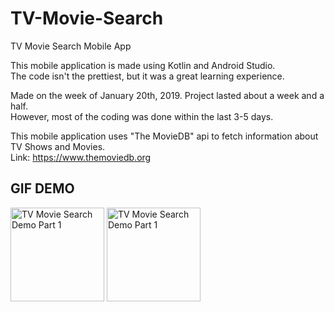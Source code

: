 # TV-Movie-Search
TV Movie Search Mobile App

This mobile application is made using Kotlin and Android Studio. <br/>
The code isn't the prettiest, but it was a great learning experience.

Made on the week of January 20th, 2019. Project lasted about a week and a half. <br/>
However, most of the coding was done within the last 3-5 days.

This mobile application uses "The MovieDB" api to fetch information about TV Shows and Movies. <br/>
Link: https://www.themoviedb.org

## GIF DEMO

<img src='https://github.com/AndyLuuuuu/TV-Movie-Search/blob/master/TVMovieSearch Demo Part 1.gif?raw=true' title='TV Movie Search' width='150' alt='TV Movie Search Demo Part 1' />
<img src='https://github.com/AndyLuuuuu/TV-Movie-Search/blob/master/TVMovieSearch Demo Part 2.gif?raw=true' title='TV Movie Search' width='150' alt='TV Movie Search Demo Part 1' />
